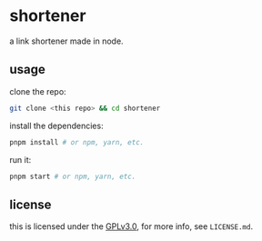 # shortener
a link shortener made in node.

## usage
clone the repo:
```bash
git clone <this repo> && cd shortener
```
install the dependencies:
```bash
pnpm install # or npm, yarn, etc.
```
run it:
```bash
pnpm start # or npm, yarn, etc.
```

## license
this is licensed under the [GPLv3.0](https://www.gnu.org/licenses/gpl-3.0), for more info, see `LICENSE.md`.